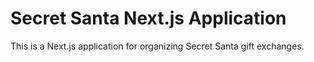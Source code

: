 # Secret Santa Next.js Application

This is a Next.js application for organizing Secret Santa gift exchanges.
